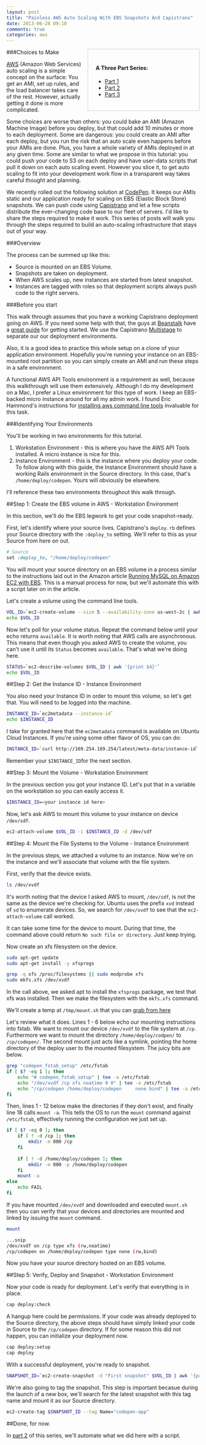 ```yaml
---
layout: post
title: "Painless AWS Auto Scaling With EBS Snapshots And Capistrano"
date: 2013-06-28 09:10
comments: true
categories: aws 
---
```


<div style="width: 250px; float: right; margin: 0 0 10px 10px; padding: 20px; border: 1px solid #ccc;">
  <h4>A Three Part Series:</h4>
  <ul>
    <li><a href="http://boomboomboom.biz/blog/2013/06/28/painless-aws-autoscaling-with-ebs-snapshots-and-capistrano/">Part 1</a></li>
    <li><a href="http://boomboomboom.biz/blog/2013/06/29/painless-aws-autoscaling-with-ebs-snapshots-and-capistrano-part-2/">Part 2</a></li>
    <li><a href="http://boomboomboom.biz/blog/2013/06/29/painless-aws-autoscaling-with-ebs-snapshots-and-capistrano-part-3/">Part 3</a></li>
  </ul>
</div>

###Choices to Make

[AWS](http://aws.amazon.com/) (Amazon Web Services) auto scaling is a simple concept on the surface: You get an AMI, set up rules, and the load balancer takes care of the rest. However, actually getting it done is more complicated. 

Some choices are worse than others: you could bake an AMI (Amazon Machine Image) before you deploy, but that could add 10 minutes or more to each deployment. Some are dangerous: you could create an AMI after each deploy, but you run the risk that an auto scale even happens before your AMIs are done. Plus, you have a whole variety of AMIs deployed in at any given time. Some are similar to what we propose in this tutorial: you could push your code to S3 on each deploy and have user-data scripts that pull it down on each auto scaling event.  However you slice it, to get auto scaling to fit into your development work flow in a transparent way takes careful thought and planning.  

We recently rolled out the following solution at [CodePen](http://codepen.io/). It keeps our AMIs static and our application ready for scaling on EBS (Elastic Block Store) snapshots. We can push code using [Capistrano](https://github.com/capistrano/capistrano) and let a few scripts distribute the ever-changing code base to our fleet of servers. I'd like to share the steps required to make it work.  This series of posts will walk you through the steps required to build an auto-scaling infrastructure that stays out of your way.  

###Overview

The process can be summed up like this:

* Source is mounted on an EBS Volume.
* Snapshots are taken on deployment.
* When AWS scales up, new instances are started from latest snapshot.
* Instances are tagged with roles so that deployment scripts always push code to the right servers.


###Before you start

This walk through assumes that you have a working Capistrano deployment going on AWS. If you need some help with that, the guys at [Beanstalk](http://beanstalkapp.com/) have a [great guide](http://guides.beanstalkapp.com/deployments/deploy-with-capistrano.html) for getting started.  We use the Capistrano [Multistage](https://github.com/capistrano/capistrano/wiki/2.x-Multistage-Extension) to separate our our deployment environments.

Also, it is a good idea to practice this whole setup on a clone of your application environment. Hopefully you're running your instance on an EBS-mounted root partition so you can simply create an AMI and run these steps in a safe environment.

A functional AWS API Tools environment is a requirement as well, because this walkthrough will use them extensively. Although I do my development on a Mac, I prefer a Linux environment for this type of work. I keep an EBS-backed micro instance around for all my admin work. I found Eric Hammond's instructions for [installing aws command line tools](http://alestic.com/2012/09/aws-command-line-tools) invaluable for this task.  


###Identifying Your Environments

You'll be working in two environments for this tutorial.

1. Workstation Environment - this is where you have the AWS API Tools installed. A micro instance is nice for this.
1. Instance Environment - this is the instance where you deploy your code.  To follow along with this guide, the Instance Environment should have a working Rails environment in the Source directory.  In this case, that's `/home/deploy/codepen`. Yours will obviously be elsewhere.

I'll reference these two environments throughout this walk through.


##Step 1: Create the EBS volume in AWS - Workstation Environment

In this section, we'll do the EBS legwork to get your code snapshot-ready.

First, let's identify where your source lives.  Capistrano's `deploy.rb` defines your Source directory with the `:deploy_to` setting.  We'll refer to this as your Source from here on out.

```ruby
# Source
set :deploy_to, "/home/deploy/codepen"
```

You will mount your source directory on an EBS volume in a process similar to the instructions laid out in the Amazon article [Running MySQL on Amazon EC2 with EBS](http://aws.amazon.com/articles/1663). This is a manual process for now, but we'll automate this with a script later on in the article.  

Let's create a volume using the command line tools.

```bash
VOL_ID=`ec2-create-volume --size 5 --availability-zone us-west-2c | awk '{print $2}'`
echo $VOL_ID
```

Now let's poll for your volume status. Repeat the command below until your echo returns `available`. It is worth noting that AWS calls are asynchronous. This means that even though you asked AWS to create the volume, you can't use it until its `Status` becomes `available`. That's what we're doing here.

```bash
STATUS=`ec2-describe-volumes $VOL_ID | awk '{print $4}'`
echo $VOL_ID
```


##Step 2: Get the Instance ID - Instance Environment

You also need your Instance ID in order to mount this volume, so let's get that. You will need to be logged into the machine.

```bash
INSTANCE_ID=`ec2metadata --instance-id`
echo $INSTANCE_ID
```

I take for granted here that the `ec2metadata` command is available on Ubuntu Cloud Instances. If you're using some other flavor of OS, you can do:

```bash
INSTANCE_ID=`curl http://169.254.169.254/latest/meta-data/instance-id`
```

Remember your `$INSTANCE_ID`for the next section.


##Step 3: Mount the Volume - Workstation Environment 

In the previous section you got your instance ID. Let's put that in a variable on the workstation so you can easily access it.

```bash
$INSTANCE_ID=<your instance id here>
```

Now, let's ask AWS to mount this volume to your instance on device `/dev/sdf`.

```bash
ec2-attach-volume $VOL_ID -i $INSTANCE_ID -d /dev/sdf
```


##Step 4: Mount the File Systems to the Volume - Instance Environment

In the previous steps, we attached a volume to an instance. Now we're on the instance and we'll associate that volume with the file system.

First, verify that the device exists.

```bash
ls /dev/xvdf
```

It's worth noting that the device I asked AWS to mount, `/dev/sdf`, is not the same as the device we're checking for.  Ubuntu uses the prefix `xvd` instead of `sd` to enumerate devices.  So, we search for `/dev/xvdf` to see that the `ec2-attach-volume` call worked. 

It can take some time for the device to mount.  During that time, the command above could return `No such file or directory`. Just keep trying.

Now create an xfs filesystem on the device.

```bash
sudo apt-get update
sudo apt-get install -y xfsprogs

grep -q xfs /proc/filesystems || sudo modprobe xfs
sudo mkfs.xfs /dev/xvdf
```

In the call above, we asked apt to install the `xfsprogs` package, we test that xfs was installed.  Then we make the filesystem with the `mkfs.xfs` command.

We'll create a temp at `/tmp/mount.sh` that you can [grab from here](https://gist.github.com/tsabat/5887028#file-mount-sh) 

Let's review what it does.  Lines 1 - 6 below echo our mounting instructions into fstab. We want to mount our device `/dev/xvdf` to the file system at `/cp`.  Furthermore we want to mount the directory `/home/deploy/codpen/` to `/cp/codepen/`. The second mount just acts like a symlink, pointing the home directory of the deploy user to the mounted filesystem. The juicy bits are below.

```bash
grep "codepen_fstab_setup" /etc/fstab
if [ $? -eq 1 ]; then
    echo "# codepen_fstab_setup" | tee -a /etc/fstab
    echo "/dev/xvdf /cp xfs noatime 0 0" | tee -a /etc/fstab
    echo "/cp/codepen /home/deploy/codepen     none bind" | tee -a /etc/fstab
fi
```

Then, lines 1 - 12 below make the directories if they don't exist, and finally line 18 calls `mount -a`.  This tells the OS to run the `mount` command against `/etc/fstab`, effectively running the configuration we just set up.

```bash
if [ $? -eq 0 ]; then
    if [ ! -d /cp ]; then
        mkdir -m 000 /cp
    fi
 
    if [ ! -d /home/deploy/codepen ]; then
        mkdir -m 000 -p /home/deploy/codepen
    fi
    mount -a
else
    echo FAIL
fi
```

If you have mounted `/dev/xvdf` and downloaded and executed `mount.sh` then you can verify that your devices and directories are mounted and linked by issuing the `mount` command.

```bash
mount

...snip
/dev/xvdf on /cp type xfs (rw,noatime)
/cp/codepen on /home/deploy/codepen type none (rw,bind)
```

Now you have your source directory hosted on an EBS volume.


##Step 5: Verify, Deploy and Snapshot - Workstation Environment

Now your code is ready for deployment. Let's verify that everything is in place.

```bash
cap deploy:check
```

A hangup here could be permissions. If your code was already deployed to the Source directory, the above steps should have simply linked your code in Source to the `/cp/codepen` directory.  If for some reason this did not happen, you can initialize your deployment now.

```bash
cap deploy:setup
cap deploy
```

With a successful deployment, you're ready to snapshot.

```bash
SNAPSHOT_ID=`ec2-create-snapshot -d "First snapshot" $VOL_ID | awk '{print $2}'`
```

We're also going to tag the snapshot.  This step is important becasue during the launch of a new box, we'll search for the latest snapshot with this tag name and mount it as our Source directory.

```bash
ec2-create-tag $SNAPSHOT_ID --tag Name="codepen-app"
```

##Done, for now.

In [part 2](/blog/2013/06/29/painless-aws-autoscaling-with-ebs-snapshots-and-capistrano-part-2) of this series, we'll automate what we did here with a script.
